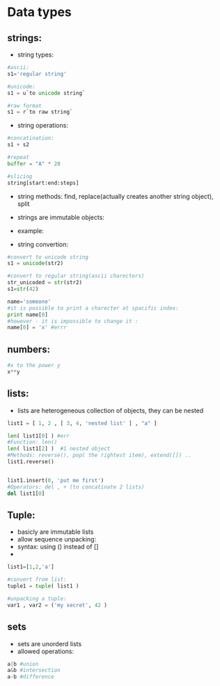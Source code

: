 Data types
====

strings:
---


- string types:
```python
#ascii:
s1='regular string'

#unicode:
s1 = u`to unicode string`

#raw format
s1 = r`to raw string`
```

- string operations: 
```python
#concatination:
s1 + s2

#repeat
buffer = "A" * 20

#slicing
string[start:end:steps]
```
- string methods: find, replace(actually creates another string object), split
- strings are immutable objects: 
- example:

- string convertion: 
```python
#convert to unicode string
s1 = unicode(str2)

#convert to regular string(ascii charecters)
str_unicoded = str(str2)
s1=str(42)
```

```python
name='someone'
#it is possible to print a charecter at spacific index:
print name[0]
#however - it is impossible to change it :
name[0] = 'x' #errr

```

numbers:
------
 
```python
#x to the power y
x**y
```



lists:
-------
- lists are heterogeneous collection of objects, they can be nested
```python
list1 = [ 1, 2 , [ 3, 4, 'nested list' ] , "a" ]

len( list1[0] ) #err
#Function: len() 
len( list1[2] )  #1 nested object
#Methods: reverse(), pop( the rightest item), extend([]) ..
list1.reverse()


list1.insert(0, 'put me first')
#Operators: del , + (to concatinate 2 lists)
del list1[0] 

```

Tuple:
-----
- basicly are immutable lists
- allow sequence unpacking:
- syntax:  using () instead of [] 
- 
```python
list1=[1,2,'a']

#convert from list:
tuple1 = tuple( list1 )

#unpacking a tuple:
var1 , var2 = ('my secret', 42 )
```

sets
----
- sets are unorderd lists
- allowed operations: 
```python
a|b #union
a&b #intersection
a-b #difference
```
